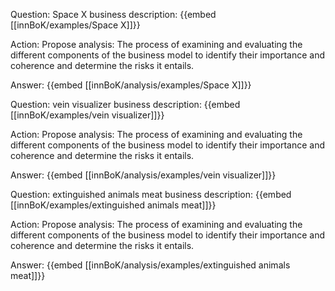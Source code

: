 Question: Space X business description:
{{embed [[innBoK/examples/Space X]]}}

Action: Propose analysis: The process of examining and evaluating the different components of the business model to identify their importance and coherence and determine the risks it entails.

Answer:
{{embed [[innBoK/analysis/examples/Space X]]}}

Question: vein visualizer business description:
{{embed [[innBoK/examples/vein visualizer]]}}

Action: Propose analysis: The process of examining and evaluating the different components of the business model to identify their importance and coherence and determine the risks it entails.

Answer:
{{embed [[innBoK/analysis/examples/vein visualizer]]}}

Question: extinguished animals meat business description:
{{embed [[innBoK/examples/extinguished animals meat]]}}

Action: Propose analysis: The process of examining and evaluating the different components of the business model to identify their importance and coherence and determine the risks it entails.

Answer:
{{embed [[innBoK/analysis/examples/extinguished animals meat]]}}



